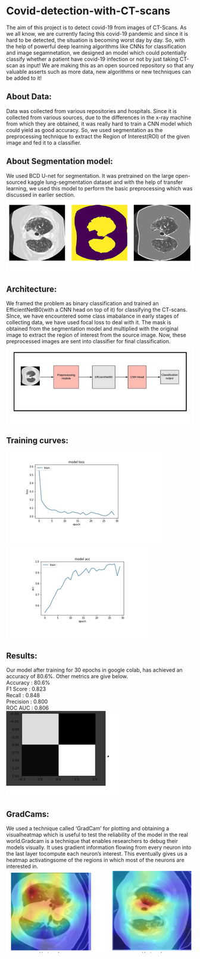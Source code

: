 # Covid-detection-with-CT-scans
The aim of this project is to detect covid-19 from images of CT-Scans. As we all know, we are currently facing this covid-19 pandemic and since it is hard to be detected, the situation is becoming worst day by day. So, with the help of powerful deep learning algorithms like CNNs for classification and image segamnetation, we designed an model which could potentially classify whether a patient have covid-19 infection or not by just taking CT-scan as input! We are making this as an open sourced repository so that any valuable asserts such as more data, new algorithms or new techniques can be added to it!<br/>
## About Data:
Data was collected from various repositories and hospitals. Since it is collected from various sources, due to the differences in the x-ray machine from which they are obtained, it was really hard to train a CNN model which could yield as good accuracy. So, we used segmentation as the preprocessing technique to extract the Region of Interest(ROI) of the given image and fed it to a classifier.
## About Segmentation model:
We used BCD U-net for segmentation. It was pretrained on the large open-sourced kaggle lung-segmentation dataset and with the help of transfer learning, we used this model to perform the basic preprocessing which was discussed in earlier section.<br/>
!['Segmenation_results](https://github.com/mano3-1/Covid-detection-with-CT-scans/blob/master/Results/segmentaion_results.png)
## Architecture:
We framed the problem as binary classification and trained an EfficientNetB0(with a CNN head on top of it) for classifying the CT-scans. SInce, we have encountered some class imabalance in early stages of collecting data, we have used focal loss to deal with it. The mask is obtained from the segmentation model and multiplied with the original image to extract the region of interest from the source image. Now, these preprocessed images are sent into classifier for final classification.<br/>
!['Training Pipeline'](https://github.com/mano3-1/Covid-detection-with-CT-scans/blob/master/Results/pipeline.png)

## Training curves:
!['Loss'](https://github.com/mano3-1/Covid-detection-with-CT-scans/blob/master/Results/loss.png) 
!['accuracy'](https://github.com/mano3-1/Covid-detection-with-CT-scans/blob/master/Results/acc.png)

## Results:
Our model after training for 30 epochs in google colab, has achieved an accuracy of 80.6%. Other metrics are give below.<br/>
Accuracy  : 80.6% <br/>
F1 Score  : 0.823 <br/>
Recall    : 0.848 <br/>
Precision : 0.800 <br/>
ROC AUC   : 0.806 <br/>
![confusion Matrix](https://github.com/mano3-1/Covid-detection-with-CT-scans/blob/master/Results/figure10.png)<br/>

## GradCams:
We used a technique called ‘GradCam’ for plotting and obtaining a visualheatmap which is useful to test the reliability of the model in the real world.Gradcam is a technique that enables researchers to debug their models visually. It uses  gradient  information  flowing  from  every  neuron  into  the  last  layer  tocompute each neuron’s interest. This eventually gives us a heatmap activatingsome of the regions in which most of the neurons are interested in.<br/>
!['heatmaps'](https://github.com/mano3-1/Covid-detection-with-CT-scans/blob/master/Results/gradcam.png)


